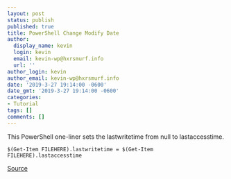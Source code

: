 ```yaml
---
layout: post
status: publish
published: true
title: PowerShell Change Modify Date
author:
  display_name: kevin
  login: kevin
  email: kevin-wp@hxrsmurf.info
  url: ''
author_login: kevin
author_email: kevin-wp@hxrsmurf.info
date: '2019-3-27 19:14:00 -0600'
date_gmt: '2019-3-27 19:14:00 -0600'
categories:
- Tutorial
tags: []
comments: []
---
```


This PowerShell one-liner sets the lastwritetime from null to lastaccesstime. 

	$(Get-Item FILEHERE).lastwritetime = $(Get-Item FILEHERE).lastaccesstime

[Source](https://stackoverflow.com/questions/582553/how-do-i-programmatically-change-the-create-modify-access-date-on-a-file/582638#582638)